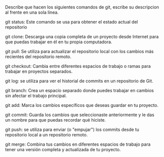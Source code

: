 Describe que hacen los siguientes comandos de git, escribe su descripcion al frente en una sola linea.

git status: Este comando se usa para obtener el estado actual del repositorio

git clone: Descarga una copia completa de un proyecto desde Internet para que puedas trabajar en él en tu propia computadora.

git pull: Se utiliza para actualizar el repositorio local con los cambios más recientes del repositorio remoto. 

git checkout: Cambia entre diferentes espacios de trabajo o ramas para trabajar en proyectos separados.

git log: se utiliza para ver el historial de commits en un repositorio de Git.

git branch: Crea un espacio separado donde puedes trabajar en cambios sin afectar el trabajo principal.

git add: Marca los cambios específicos que deseas guardar en tu proyecto.

git commit: Guarda los cambios que seleccionaste anteriormente y le das un nombre para que puedas recordar qué hiciste.

git push: se utiliza para enviar (o "empujar") los commits desde tu repositorio local a un repositorio remoto.

git merge: Combina tus cambios en diferentes espacios de trabajo para tener una versión completa y actualizada de tu proyecto.
